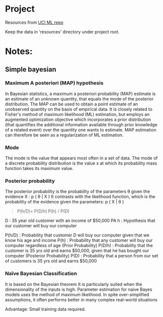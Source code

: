 # Project

Resources from [UCI ML repo](https://archive.ics.uci.edu/ml/datasets/SMS+Spam+Collection)

Keep the data in 'resources' directory under project root.


# Notes:

## Simple bayesian

### Maximum A posteriori (MAP) hypothesis

In Bayesian statistics, a maximum a posteriori probability (MAP) estimate is an estimate of an unknown quantity, that equals the mode of the posterior distribution. The MAP can be used to obtain a point estimate of an unobserved quantity on the basis of empirical data. It is closely related to Fisher's method of maximum likelihood (ML) estimation, but employs an augmented optimization objective which incorporates a prior distribution (that quantifies the additional information available through prior knowledge of a related event) over the quantity one wants to estimate. MAP estimation can therefore be seen as a regularization of ML estimation.

### Mode

The mode is the value that appears most often in a set of data. The mode of a discrete probability distribution is the value x at which its probability mass function takes its maximum value.

### Posterior probability

The posterior probability is the probability of the parameters θ given the evidence X : p ( θ | X ) 
It contrasts with the likelihood function, which is the probability of the evidence given the parameters: p ( X | θ )


> P(h/D)= P(D/h) P(h) / P(D) 

D : 35 year old customer with an income of $50,000 PA
h : Hypothesis that our customer will buy our computer
 
P(h/D) : Probability that customer D will buy our computer given that we know his age and income 
P(h) : Probability that any customer will buy our computer regardless of age (Prior Probability) 
P(D/h) : Probability that the customer is 35 yrs old and earns $50,000, given that he has bought our computer (Posterior Probability) 
P(D) : Probability that a person from our set of customers  is 35 yrs old and earns $50,000 


### Naïve Bayesian Classification

It is based on the Bayesian theorem It is particularly suited when the dimensionality of the inputs is high. Parameter estimation for naive Bayes models uses the method of maximum likelihood. In spite over-simplified assumptions, it often performs better in many complex real-world situations 

Advantage: Small training data required.

